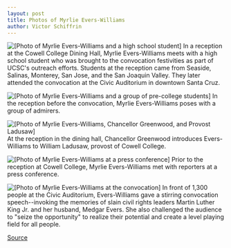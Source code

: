 ```yaml
---
layout: post
title: Photos of Myrlie Evers-Williams
author: Victor Schiffrin
---
```


![\[Photo of Myrlie Evers-Williams and a high school student\]][1] In a reception at the Cowell College Dining Hall, Myrlie Evers-Williams meets with a high school student who was brought to the convocation festivities as part of UCSC's outreach efforts. Students at the reception came from Seaside, Salinas, Monterey, San Jose, and the San Joaquin Valley. They later attended the convocation at the Civic Auditorium in downtown Santa Cruz.

![\[Photo of Myrlie Evers-Williams and a group of pre-college students\]][2] In the reception before the convocation, Myrlie Evers-Williams poses with a group of admirers.

![\[Photo of Myrlie Evers-Williams, Chancellor Greenwood, and Provost Ladusaw\]][3] At the reception in the dining hall, Chancellor Greenwood  introduces Evers-Williams to William Ladusaw, provost of Cowell College.

![\[Photo of Myrlie Evers-Williams at a press conference\]][4] Prior to the reception at Cowell College, Myrlie Evers-Williams met with reporters at a press conference.

![\[Photo of Myrlie Evers-Williams at the convocation\]][5] In front of 1,300 people at the Civic Auditorium, Evers-Williams gave a stirring convocation speech--invoking the memories of slain civil rights leaders Martin Luther King Jr. and her husband, Medgar Evers. She also challenged the audience to "seize the opportunity" to realize their potential and create a level playing field for all people.


[1]: http://www1.ucsc.edu/oncampus/currents/97-98/art/convoc.girl.98-02-02.gif
[2]: http://www1.ucsc.edu/oncampus/currents/97-98/art/convoc.group.98-02-02.gif
[3]: http://www1.ucsc.edu/oncampus/currents/97-98/art/convoc.greet.98-02-02.gif
[4]: http://www1.ucsc.edu/oncampus/currents/97-98/art/convoc.press.98-02-02.gif
[5]: http://www1.ucsc.edu/oncampus/currents/97-98/art/convoc.speech.98-02-02.gif

[Source](http://www1.ucsc.edu/oncampus/currents/97-98/02-02/convoc.photo1.htm "Permalink to Photos of Myrlie Evers-Williams: 02-02-98")